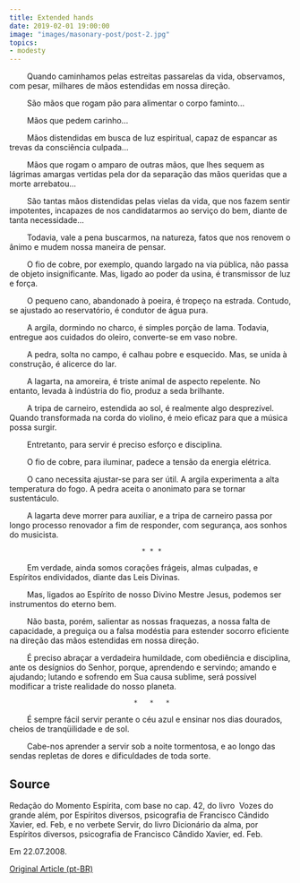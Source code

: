 ```yaml
---
title: Extended hands
date: 2019-02-01 19:00:00
image: "images/masonary-post/post-2.jpg"
topics: 
- modesty
---
```


        Quando caminhamos pelas estreitas passarelas da vida, observamos, com
pesar, milhares de mãos estendidas em nossa direção.

        São mãos que rogam pão para alimentar o corpo faminto...

        Mãos que pedem carinho...

        Mãos distendidas em busca de luz espiritual, capaz de espancar as
trevas da consciência culpada...

        Mãos que rogam o amparo de outras mãos, que lhes sequem as lágrimas
amargas vertidas pela dor da separação das mãos queridas que a morte
arrebatou...

        São tantas mãos distendidas pelas vielas da vida, que nos fazem sentir
impotentes, incapazes de nos candidatarmos ao serviço do bem, diante de tanta
necessidade...

        Todavia, vale a pena buscarmos, na natureza, fatos que nos renovem o
ânimo e mudem nossa maneira de pensar.

        O fio de cobre, por exemplo, quando largado na via pública, não passa
de objeto insignificante. Mas, ligado ao poder da usina, é transmissor de luz e
força.

        O pequeno cano, abandonado à poeira, é tropeço na estrada. Contudo, se
ajustado ao reservatório, é condutor de água pura.

        A argila, dormindo no charco, é simples porção de lama. Todavia,
entregue aos cuidados do oleiro, converte-se em vaso nobre.

        A pedra, solta no campo, é calhau pobre e esquecido. Mas, se unida à
construção, é alicerce do lar.

        A lagarta, na amoreira, é triste animal de aspecto repelente. No
entanto, levada à indústria do fio, produz a seda brilhante.

        A tripa de carneiro, estendida ao sol, é realmente algo desprezível.
Quando transformada na corda do violino, é meio eficaz para que a música possa
surgir.

        Entretanto, para servir é preciso esforço e disciplina.

        O fio de cobre, para iluminar, padece a tensão da energia elétrica.

        O cano necessita ajustar-se para ser útil. A argila experimenta a alta
temperatura do fogo. A pedra aceita o anonimato para se tornar sustentáculo.

        A lagarta deve morrer para auxiliar, e a tripa de carneiro passa por
longo processo renovador a fim de responder, com segurança, aos sonhos do
musicista.

                                     * * *

        Em verdade, ainda somos corações frágeis, almas culpadas, e Espíritos
endividados, diante das Leis Divinas.

        Mas, ligados ao Espírito de nosso Divino Mestre Jesus, podemos ser
instrumentos do eterno bem.

        Não basta, porém, salientar as nossas fraquezas, a nossa falta de
capacidade, a preguiça ou a falsa modéstia para estender socorro eficiente na
direção das mãos estendidas em nossa direção.

        É preciso abraçar a verdadeira humildade, com obediência e disciplina,
ante os desígnios do Senhor, porque, aprendendo e servindo; amando e ajudando;
lutando e sofrendo em Sua causa sublime, será possível modificar a triste
realidade do nosso planeta.

                                   *   *   *

        É sempre fácil servir perante o céu azul e ensinar nos dias dourados,
cheios de tranqüilidade e de sol.

        Cabe-nos aprender a servir sob a noite tormentosa, e ao longo das
sendas repletas de dores e dificuldades de toda sorte.

## Source
Redação do Momento Espírita, com base no cap. 42, do livro  Vozes do grande
além, por Espíritos diversos, psicografia de Francisco Cândido Xavier, ed. Feb,
e no verbete Servir, do livro Dicionário da alma, por Espíritos diversos,
psicografia de Francisco Cândido Xavier, ed. Feb.

Em 22.07.2008.


[Original Article (pt-BR)](http://momento.com.br/pt/ler_texto.php?id=1906)
